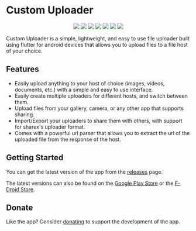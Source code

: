 # Custom Uploader

<p align="center">
    <img src="https://img.shields.io/github/license/SrS2225a/custom_uploader?style=flat-square" />
    <img src="https://img.shields.io/github/v/release/SrS2225a/custom_uploader?style=flat-square" />
    <img src="https://img.shields.io/github/stars/SrS2225a/custom_uploader?style=flat-square" />
    <img src="https://img.shields.io/github/issues/SrS2225a/custom_uploader?style=flat-square" />
    <img src="https://img.shields.io/liberapay/patrons/Eris.svg?logo=liberapay">
    <img src="https://img.shields.io/snyk/vulnerabilities/github/SrS2225a/custom_uploader?style=flat-square" />
    <img src="https://img.shields.io/github/actions/workflow/status/SrS2225a/custom_uploader/CI.yml?branch=master&style=flat-square" />
</p>

Custom Uploader is a simple, lightweight, and easy to use file uploader built using flutter for android devices that allows you to upload files to a file host of your choice.

## Features
* Easily upload anything to your host of choice (images, videos, documents, etc.) with a simple and easy to use interface.
* Easily create multiple uploaders for different hosts, and switch between them.
* Upload files from your gallery, camera, or any other app that supports sharing.
* Import/Export your uploaders to share them with others, with support for sharex's uploader format.
* Comes with a powerful url parser that allows you to extract the url of the uploaded file from the response of the host.

## Getting Started

You can get the latest version of the app from the [releases](https://github.com/SrS2225a/custom-uploader/releases) page.

The latest versions can also be found on the [Google Play Store](https://play.google.com/store/apps/details?id=com.nyx.custom_uploader) or the [F-Droid Store](https://f-droid.org/en/packages/com.nyx.custom_uploader/).

## Donate
Like the app? Consider [donating](https://liberapay.com/Eris/donate) to support the development of the app.

